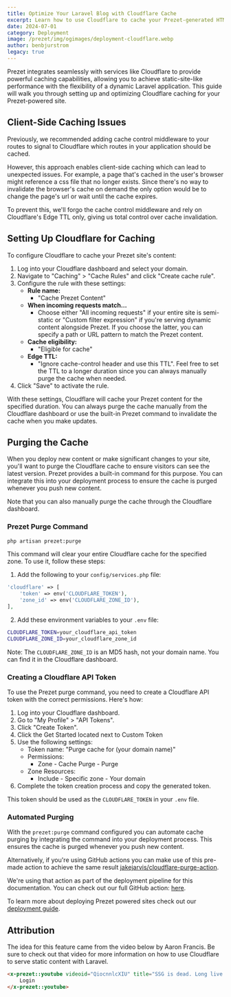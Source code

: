 ```yaml
---
title: Optimize Your Laravel Blog with Cloudflare Cache
excerpt: Learn how to use Cloudflare to cache your Prezet-generated HTML pages for improved performance.
date: 2024-07-01
category: Deployment
image: /prezet/img/ogimages/deployment-cloudflare.webp
author: benbjurstrom
legacy: true
---
```


Prezet integrates seamlessly with services like Cloudflare to provide powerful caching capabilities, allowing you to achieve static-site-like performance with the flexibility of a dynamic Laravel application. This guide will walk you through setting up and optimizing Cloudflare caching for your Prezet-powered site.

## Client-Side Caching Issues

Previously, we recommended adding cache control middleware to your routes to signal to Cloudflare which routes in your application should be cached. 

However, this approach enables client-side caching which can lead to unexpected issues. For example, a page that's cached in the user's browser might reference a css file that no longer exists. Since there's no way to invalidate the browser's cache on demand the only option would be to change the page's url or wait until the cache expires.

To prevent this, we'll forgo the cache control middleware and rely on Cloudflare's Edge TTL only, giving us total control over cache invalidation.

## Setting Up Cloudflare for Caching

To configure Cloudflare to cache your Prezet site's content:

1. Log into your Cloudflare dashboard and select your domain.
2. Navigate to "Caching" > "Cache Rules" and click "Create cache rule".
3. Configure the rule with these settings:
    - **Rule name:** 
      - "Cache Prezet Content"
    - **When incoming requests match…**
      - Choose either "All incoming requests" if your entire site is semi-static or "Custom filter expression" if you're serving dynamic content alongside Prezet. If you choose the latter, you can specify a path or URL pattern to match the Prezet content.
    - **Cache eligibility:**
      - "Eligible for cache"
    - **Edge TTL:**
      - "Ignore cache-control header and use this TTL". Feel free to set the TTL to a longer duration since you can always manually purge the cache when needed.
4. Click "Save" to activate the rule.

With these settings, Cloudflare will cache your Prezet content for the specified duration. You can always purge the cache manually from the Cloudflare dashboard or use the built-in Prezet command to invalidate the cache when you make updates.

## Purging the Cache

When you deploy new content or make significant changes to your site, you'll want to purge the Cloudflare cache to ensure visitors can see the latest version. Prezet provides a built-in command for this purpose. You can integrate this into your deployment process to ensure the cache is purged whenever you push new content.

Note that you can also manually purge the cache through the Cloudflare dashboard.

### Prezet Purge Command

```bash
php artisan prezet:purge
```

This command will clear your entire Cloudflare cache for the specified zone. To use it, follow these steps:

1. Add the following to your `config/services.php` file:

```php
'cloudflare' => [
    'token' => env('CLOUDFLARE_TOKEN'),
    'zone_id' => env('CLOUDFLARE_ZONE_ID'),
],
```

2. Add these environment variables to your `.env` file:

```bash
CLOUDFLARE_TOKEN=your_cloudflare_api_token
CLOUDFLARE_ZONE_ID=your_cloudflare_zone_id
```

Note: The `CLOUDFLARE_ZONE_ID` is an MD5 hash, not your domain name. You can find it in the Cloudflare dashboard.


### Creating a Cloudflare API Token

To use the Prezet purge command, you need to create a Cloudflare API token with the correct permissions. Here's how:

1. Log into your Cloudflare dashboard.
2. Go to "My Profile" > "API Tokens".
3. Click "Create Token".
4. Click the Get Started located next to Custom Token
5. Use the following settings:
    - Token name: "Purge cache for (your domain name)"
    - Permissions:
        - Zone - Cache Purge - Purge
    - Zone Resources:
        - Include - Specific zone - Your domain
6. Complete the token creation process and copy the generated token.

This token should be used as the `CLOUDFLARE_TOKEN` in your `.env` file.

### Automated Purging
With the `prezet:purge` command configured you can automate cache purging by integrating the command into your deployment process. This ensures the cache is purged whenever you push new content. 

Alternatively, if you're using GitHub actions you can make use of this pre-made action to achieve the same result [jakejarvis/cloudflare-purge-action](https://github.com/jakejarvis/cloudflare-purge-action). 

We're using that action as part of the deployment pipeline for this documentation. You can check out our full GitHub action: [here](https://github.com/prezet/prezet-web/blob/main/.github/workflows/main.yml#L57). 

To learn more about deploying Prezet powered sites check out our [deployment guide](/deployment/bref).

## Attribution
The idea for this feature came from the video below by Aaron Francis. Be sure to check out that video for more information on how to use Cloudflare to serve static content with Laravel.

```html +parse
<x-prezet::youtube videoid="QiocnnlcXIU" title="SSG is dead. Long live cache." date="2023-11-08T12:00:00+08:00">
    Login
</x-prezet::youtube>
```
